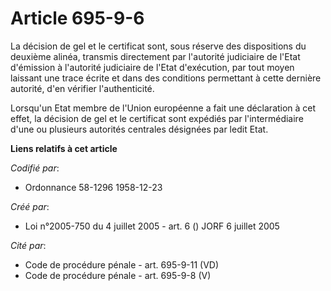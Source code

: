 # Article 695-9-6

La décision de gel et le certificat sont, sous réserve des dispositions du deuxième alinéa, transmis directement par
l'autorité judiciaire de l'Etat d'émission à l'autorité judiciaire de l'Etat d'exécution, par tout moyen laissant une trace
écrite et dans des conditions permettant à cette dernière autorité, d'en vérifier l'authenticité.

Lorsqu'un Etat membre de l'Union européenne a fait une déclaration à cet effet, la décision de gel et le certificat sont
expédiés par l'intermédiaire d'une ou plusieurs autorités centrales désignées par ledit Etat.

**Liens relatifs à cet article**

_Codifié par_:

  - Ordonnance 58-1296 1958-12-23

_Créé par_:

  - Loi n°2005-750 du 4 juillet 2005 - art. 6 () JORF 6 juillet 2005

_Cité par_:

  - Code de procédure pénale - art. 695-9-11 (VD)
  - Code de procédure pénale - art. 695-9-8 (V)
